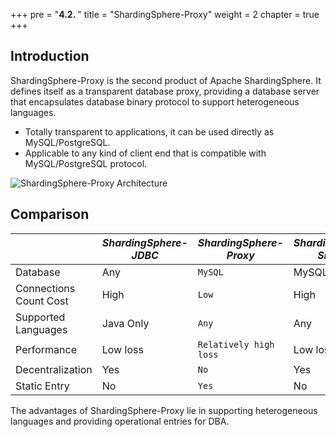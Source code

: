 +++
pre = "<b>4.2. </b>"
title = "ShardingSphere-Proxy"
weight = 2
chapter = true
+++

## Introduction

ShardingSphere-Proxy is the second product of Apache ShardingSphere. 
It defines itself as a transparent database proxy, providing a database server that encapsulates database binary protocol to support heterogeneous languages.

* Totally transparent to applications, it can be used directly as MySQL/PostgreSQL.
* Applicable to any kind of client end that is compatible with MySQL/PostgreSQL protocol.

![ShardingSphere-Proxy Architecture](https://shardingsphere.apache.org/document/current/img/shardingsphere-proxy-brief.png)

## Comparison

|                          | *ShardingSphere-JDBC* | *ShardingSphere-Proxy*       | *ShardingSphere-Sidecar* |
| ------------------------ | --------------------- | ---------------------------- | ------------------------ |
| Database                 | Any                   | `MySQL`                      | MySQL                    |
| Connections Count Cost   | High                  | `Low`                        | High                     |
| Supported Languages      | Java Only             | `Any`                        | Any                      |
| Performance              | Low loss              | `Relatively high loss`       | Low loss                 |
| Decentralization         | Yes                   | `No`                         | Yes                      |
| Static Entry             | No                    | `Yes`                        | No                       |

The advantages of ShardingSphere-Proxy lie in supporting heterogeneous languages and providing operational entries for DBA.